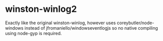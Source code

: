 # winston-winlog2
Exactly like the original winston-winlog, however uses coreybutler/node-windows instead of jfromaniello/windowseventlogjs so no native compiling using node-gyp is required.
